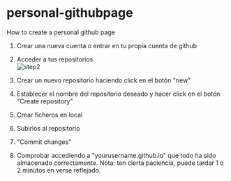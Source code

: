 # personal-githubpage
How to create a personal github page

1. Crear una nueva cuenta o entrar en tu propia cuenta de github 
2. Acceder a tus repositorios  
![step2](https://user-images.githubusercontent.com/106959153/172141856-cf41079f-d865-436c-ae3a-8bc5f877153d.png)
3. Crear un nuevo repositorio haciendo click en el botón "new"  

5. Establecer el nombre del repositorio deseado y hacer click en el botón "Create repository"
6. Crear ficheros en local
7. Subirlos al repositorio
8. "Commit changes"
9. Comprobar accediendo a "yourusername.github.io" que todo ha sido almacenado correctamente. 
Nota: ten cierta paciencia, puede tardar 1 o 2 minutos en verse reflejado.
